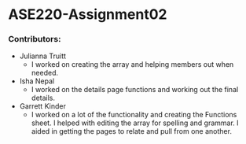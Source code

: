 # ASE220-Assignment02

### Contributors:
- Julianna Truitt 
    - I worked on creating the array and helping members out when needed.
- Isha Nepal 
    - I worked on the details page functions and working out the final details.
- Garrett Kinder
    - I worked on a lot of the functionality and creating the Functions sheet. I helped with editing the array for spelling and grammar. I aided in getting the pages to relate and pull from one another.